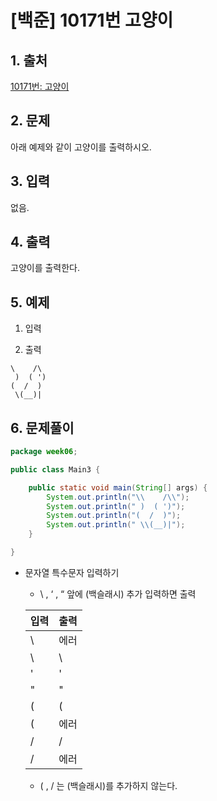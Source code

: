 # [백준] 10171번 고양이

## 1. 출처

[10171번: 고양이](https://www.acmicpc.net/problem/10171)

## 2. 문제

아래 예제와 같이 고양이를 출력하시오.

## 3. 입력

없음.

## 4. 출력

고양이를 출력한다.

## 5. 예제

1) 입력

2) 출력

```
\    /\
 )  ( ')
(  /  )
 \(__)|
```

## 6. 문제풀이

```java
package week06;

public class Main3 {

	public static void main(String[] args) {
		System.out.println("\\    /\\");
		System.out.println(" )  ( ')");
		System.out.println("(  /  )");
		System.out.println(" \\(__)|");
	}

}
```

- 문자열 특수문자 입력하기
    - \ , ‘ , “ 앞에 \(백슬래시) 추가 입력하면 출력
    
    | 입력 | 출력 |
    | --- | --- |
    | \ | 에러 |
    | \\ | \ |
    | \' | ' |
    | \" | " |
    | ( | ( |
    | \( | 에러 |
    | / | / |
    | \/ | 에러 |
    - ( , / 는 \(백슬래시)를 추가하지 않는다.